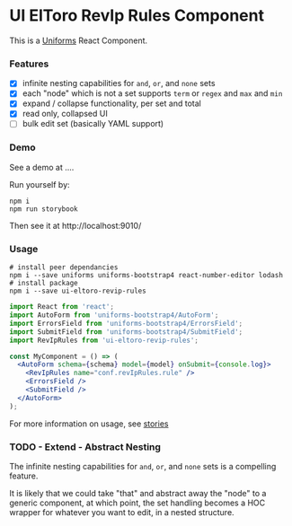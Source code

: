 # UI ElToro RevIp Rules Component

This is a [Uniforms](https://github.com/vazco/uniforms/) React Component.

### Features

- [x] infinite nesting capabilities for `and`, `or`, and `none` sets
- [x] each "node" which is not a set supports `term` or `regex` and `max` and `min`
- [x] expand / collapse functionality, per set and total
- [x] read only, collapsed UI
- [ ] bulk edit set (basically YAML support)

### Demo

See a demo at ....

Run yourself by:

```
npm i
npm run storybook
```

Then see it at http://localhost:9010/

### Usage

```
# install peer dependancies
npm i --save uniforms uniforms-bootstrap4 react-number-editor lodash
# install package
npm i --save ui-eltoro-revip-rules
```

```jsx
import React from 'react';
import AutoForm from 'uniforms-bootstrap4/AutoForm';
import ErrorsField from 'uniforms-bootstrap4/ErrorsField';
import SubmitField from 'uniforms-bootstrap4/SubmitField';
import RevIpRules from 'ui-eltoro-revip-rules';

const MyComponent = () => (
  <AutoForm schema={schema} model={model} onSubmit={console.log}>
    <RevIpRules name="conf.revIpRules.rule" />
    <ErrorsField />
    <SubmitField />
  </AutoForm>
);
```

For more information on usage, see [stories](./src/stories/index.js)

### TODO - Extend - Abstract Nesting

The infinite nesting capabilities for `and`, `or`, and `none` sets is a compelling feature.

It is likely that we could take "that" and abstract away the "node" to a generic component,
at which point, the set handling becomes a HOC wrapper for whatever you want to edit, in a nested structure.


